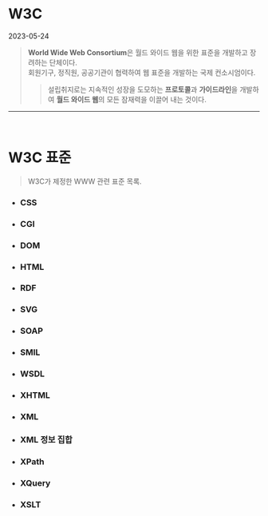 # W3C

2023-05-24

> **World Wide Web Consortium**은 월드 와이드 웹을 위한 표준을 개발하고 장려하는 단체이다. <br>회원기구, 정직원, 공공기관이 협력하여 웹 표준을 개발하는 국제 컨소시엄이다.<br>
>
> > 설립취지로는 지속적인 성장을 도모하는 **프로토콜**과 **가이드라인**을 개발하여 **월드 와이드 웹**의 모든 잠재력을 이끌어 내는 것이다.

---

<br>

# W3C 표준

> W3C가 제정한 WWW 관련 표준 목록.
> <br>

- ### CSS
- ### CGI
- ### DOM
- ### HTML
- ### RDF
- ### SVG
- ### SOAP
- ### SMIL
- ### WSDL
- ### XHTML
- ### XML
- ### XML 정보 집합
- ### XPath
- ### XQuery
- ### XSLT
